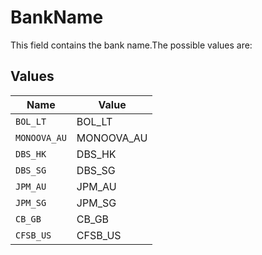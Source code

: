 # BankName

This field contains the bank name.The possible values are:


## Values

| Name         | Value        |
| ------------ | ------------ |
| `BOL_LT`     | BOL_LT       |
| `MONOOVA_AU` | MONOOVA_AU   |
| `DBS_HK`     | DBS_HK       |
| `DBS_SG`     | DBS_SG       |
| `JPM_AU`     | JPM_AU       |
| `JPM_SG`     | JPM_SG       |
| `CB_GB`      | CB_GB        |
| `CFSB_US`    | CFSB_US      |